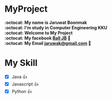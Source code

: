 # MyProject
**:octocat: My name is Jaruwat Boonmak**<br/>
**:octocat: I'm study in Computer Engineering KKU**<br/>
**:octocat: Welcome to My Project**<br/>
**:octocat: My facebook [Ball JB](https://www.facebook.com/BallJaruwat.2000) :link:**<br/>
**:octocat: My Email jaruwak@gmail.com  :email:**

# My Skill
- [x] Java :+1:
- [x] Javascript :+1:
- [x] Python :+1:

